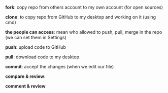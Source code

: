 **fork**: copy repo from others account to my own account (for open sources) 
 
**clone**: to copy repo from GitHub to my desktop and working on it (using cmd) 
 
**the people can access**: mean who allowed to push, pull, merge in the repo (we can set them in Settings) 
 
**push**: upload code to GitHub 
 
**pull**: download code to my desktop 
 
**commit**: accept the changes (when we edit our file) 
 
**compare & review**: 
 
**comment & review** 
 

